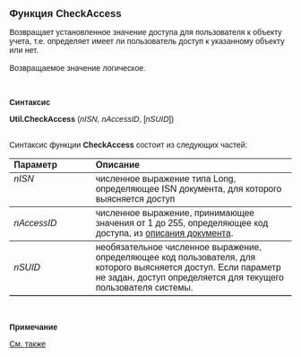 ﻿<html>
<head>
<title>CheckAccess</title>
</head>

<body>

<p><strong><font size="4" face="Arial">Функция CheckAccess</font></strong></p>

<p><font face="Arial">Возвращает установленное значение доступа для 
пользователя к объекту учета, т.е. определяет имеет ли пользователь доступ к 
указанному объекту или нет.<br>
<br>
Возвращаемое значение логическое.</font></p>

<p>&nbsp;</p>

<p class="label"><font face="Arial"><b>Синтаксис</b></font></p>

<p><font face="Arial"><strong>Util.CheckAccess</strong> (<em>nISN, 
nAccessID</em>, [<em>nSUID</em>])</font></p>

<p><font face="Arial"><br>
Синтаксис функции <strong>CheckAccess</strong> состоит из следующих частей:</font></p>

<table border="1" cellPadding="5" cols="2" frame="below" rules="rows">
<TBODY>
  <tr vAlign="top">
    <td class="label" width="29%"><font face="Arial"><b>Параметр</b></font></td>
    <td class="label" width="71%"><font face="Arial"><strong>Описание</strong></font></td>
  </tr>
  <tr vAlign="top">
    <td width="29%"><em><font face="Arial">nISN</font></em></td>
    <td width="71%"><font face="Arial">численное выражение типа Long, 
	определяющее ISN документа, для которого выясняется доступ</font></td>
  </tr>
  <tr>
    <td width="29%"><font face="Arial"><em>nAccessID</em></font></td>
    <td width="71%"><font face="Arial">численное выражение, 
	принимающее значения от 1 до 255, определяющее код доступа, из <a href="../../../Defs/doc.html">
	описания документа</a>.</font></td>
  </tr>
</TBODY>
  <tr>
    <td width="29%"><font face="Arial"><em>nSUID</em></font></td>
    <td width="71%"><font face="Arial">необязательное численное 
	выражение, определяющее код пользователя, для которого выясняется доступ. 
	Если параметр не задан, доступ определяется для текущего пользователя 
	системы. </font></td>
  </tr>
</table>

<p class="label">&nbsp;</p>

<p class="label"><b><font face="Arial">Примечание</font></b></p>

<p class="label"><font face="Arial"><a href="../../../functions.html">
См. также</a></font></p>
</body>
</html>
